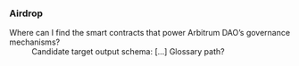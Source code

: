 <h3 class="faq-section-title">Airdrop</h3>

<dl class="definition-list">
	<!-- keys pulled from ["Target document slugs"] -->
  <dt data-displayed-on='dao-glossary, gentle-intro-arbitrum-dao'>Where can I find the smart contracts that power Arbitrum DAO’s governance mechanisms?</dt>
  <!-- content pulled from page body -->
  <dd>Candidate target output schema: [...] Glossary path?</dd>
</dl>
<!-- see below for details / rationale -->